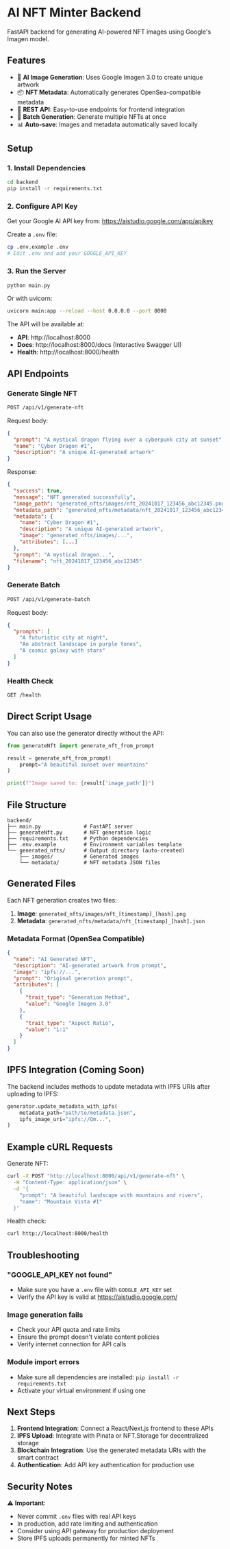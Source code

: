 # AI NFT Minter Backend

FastAPI backend for generating AI-powered NFT images using Google's Imagen model.

## Features

- 🎨 **AI Image Generation**: Uses Google Imagen 3.0 to create unique artwork
- 📦 **NFT Metadata**: Automatically generates OpenSea-compatible metadata
- 🚀 **REST API**: Easy-to-use endpoints for frontend integration
- 🔄 **Batch Generation**: Generate multiple NFTs at once
- 📊 **Auto-save**: Images and metadata automatically saved locally

## Setup

### 1. Install Dependencies

```bash
cd backend
pip install -r requirements.txt
```

### 2. Configure API Key

Get your Google AI API key from: https://aistudio.google.com/app/apikey

Create a `.env` file:

```bash
cp .env.example .env
# Edit .env and add your GOOGLE_API_KEY
```

### 3. Run the Server

```bash
python main.py
```

Or with uvicorn:

```bash
uvicorn main:app --reload --host 0.0.0.0 --port 8000
```

The API will be available at:

- **API**: http://localhost:8000
- **Docs**: http://localhost:8000/docs (Interactive Swagger UI)
- **Health**: http://localhost:8000/health

## API Endpoints

### Generate Single NFT

```bash
POST /api/v1/generate-nft
```

Request body:

```json
{
  "prompt": "A mystical dragon flying over a cyberpunk city at sunset",
  "name": "Cyber Dragon #1",
  "description": "A unique AI-generated artwork"
}
```

Response:

```json
{
  "success": true,
  "message": "NFT generated successfully",
  "image_path": "generated_nfts/images/nft_20241017_123456_abc12345.png",
  "metadata_path": "generated_nfts/metadata/nft_20241017_123456_abc12345.json",
  "metadata": {
    "name": "Cyber Dragon #1",
    "description": "A unique AI-generated artwork",
    "image": "generated_nfts/images/...",
    "attributes": [...]
  },
  "prompt": "A mystical dragon...",
  "filename": "nft_20241017_123456_abc12345"
}
```

### Generate Batch

```bash
POST /api/v1/generate-batch
```

Request body:

```json
{
  "prompts": [
    "A futuristic city at night",
    "An abstract landscape in purple tones",
    "A cosmic galaxy with stars"
  ]
}
```

### Health Check

```bash
GET /health
```

## Direct Script Usage

You can also use the generator directly without the API:

```python
from generateNft import generate_nft_from_prompt

result = generate_nft_from_prompt(
    prompt="A beautiful sunset over mountains"
)

print(f"Image saved to: {result['image_path']}")
```

## File Structure

```
backend/
├── main.py              # FastAPI server
├── generateNft.py       # NFT generation logic
├── requirements.txt     # Python dependencies
├── .env.example         # Environment variables template
└── generated_nfts/      # Output directory (auto-created)
    ├── images/          # Generated images
    └── metadata/        # NFT metadata JSON files
```

## Generated Files

Each NFT generation creates two files:

1. **Image**: `generated_nfts/images/nft_[timestamp]_[hash].png`
2. **Metadata**: `generated_nfts/metadata/nft_[timestamp]_[hash].json`

### Metadata Format (OpenSea Compatible)

```json
{
  "name": "AI Generated NFT",
  "description": "AI-generated artwork from prompt",
  "image": "ipfs://...",
  "prompt": "Original generation prompt",
  "attributes": [
    {
      "trait_type": "Generation Method",
      "value": "Google Imagen 3.0"
    },
    {
      "trait_type": "Aspect Ratio",
      "value": "1:1"
    }
  ]
}
```

## IPFS Integration (Coming Soon)

The backend includes methods to update metadata with IPFS URIs after uploading to IPFS:

```python
generator.update_metadata_with_ipfs(
    metadata_path="path/to/metadata.json",
    ipfs_image_uri="ipfs://Qm...",
)
```

## Example cURL Requests

Generate NFT:

```bash
curl -X POST "http://localhost:8000/api/v1/generate-nft" \
  -H "Content-Type: application/json" \
  -d '{
    "prompt": "A beautiful landscape with mountains and rivers",
    "name": "Mountain Vista #1"
  }'
```

Health check:

```bash
curl http://localhost:8000/health
```

## Troubleshooting

### "GOOGLE_API_KEY not found"

- Make sure you have a `.env` file with `GOOGLE_API_KEY` set
- Verify the API key is valid at https://aistudio.google.com/

### Image generation fails

- Check your API quota and rate limits
- Ensure the prompt doesn't violate content policies
- Verify internet connection for API calls

### Module import errors

- Make sure all dependencies are installed: `pip install -r requirements.txt`
- Activate your virtual environment if using one

## Next Steps

1. **Frontend Integration**: Connect a React/Next.js frontend to these APIs
2. **IPFS Upload**: Integrate with Pinata or NFT.Storage for decentralized storage
3. **Blockchain Integration**: Use the generated metadata URIs with the smart contract
4. **Authentication**: Add API key authentication for production use

## Security Notes

⚠️ **Important**:

- Never commit `.env` files with real API keys
- In production, add rate limiting and authentication
- Consider using API gateway for production deployment
- Store IPFS uploads permanently for minted NFTs
